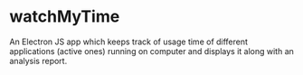 # watchMyTime
An Electron JS app which keeps track of usage time of different applications (active ones) running on computer and displays it along with an analysis report.
